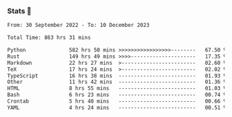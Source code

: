 ### Stats 👋
<!--START_SECTION:waka-->

```txt
From: 30 September 2022 - To: 10 December 2023

Total Time: 863 hrs 31 mins

Python              582 hrs 50 mins >>>>>>>>>>>>>>>>>--------   67.50 %
Rust                149 hrs 49 mins >>>>---------------------   17.35 %
Markdown            22 hrs 27 mins  >------------------------   02.60 %
TeX                 17 hrs 24 mins  >------------------------   02.02 %
TypeScript          16 hrs 38 mins  -------------------------   01.93 %
Other               11 hrs 42 mins  -------------------------   01.36 %
HTML                8 hrs 55 mins   -------------------------   01.03 %
Bash                6 hrs 23 mins   -------------------------   00.74 %
Crontab             5 hrs 40 mins   -------------------------   00.66 %
YAML                4 hrs 24 mins   -------------------------   00.51 %
```

<!--END_SECTION:waka-->

<!--
**buhaytza2005/buhaytza2005** is a ✨ _special_ ✨ repository because its `README.md` (this file) appears on your GitHub profile.

Here are some ideas to get you started:

- 🔭 I’m currently working on ...
- 🌱 I’m currently learning ...
- 👯 I’m looking to collaborate on ...
- 🤔 I’m looking for help with ...
- 💬 Ask me about ...
- 📫 How to reach me: ...
- 😄 Pronouns: ...
- ⚡ Fun fact: ...
-->


